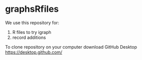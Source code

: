 # graphsRfiles
We use this repository for:
1. R files to try igraph
2. record additions

To clone repository on your computer download GitHub Desktop https://desktop.github.com/ 
